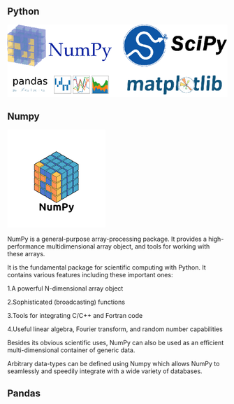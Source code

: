 ## Python

![](NP1.png)

## Numpy

![](/NP2.png)

NumPy is a general-purpose array-processing package. It provides a high-performance multidimensional array object, and tools for working with these arrays.

It is the fundamental package for scientific computing with Python. It contains various features including these important ones:

1.A powerful N-dimensional array object

2.Sophisticated (broadcasting) functions

3.Tools for integrating C/C++ and Fortran code

4.Useful linear algebra, Fourier transform, and random number capabilities

Besides its obvious scientific uses, NumPy can also be used as an efficient multi-dimensional container of generic data.

Arbitrary data-types can be defined using Numpy which allows NumPy to seamlessly and speedily integrate with a wide variety of databases.


## Pandas
